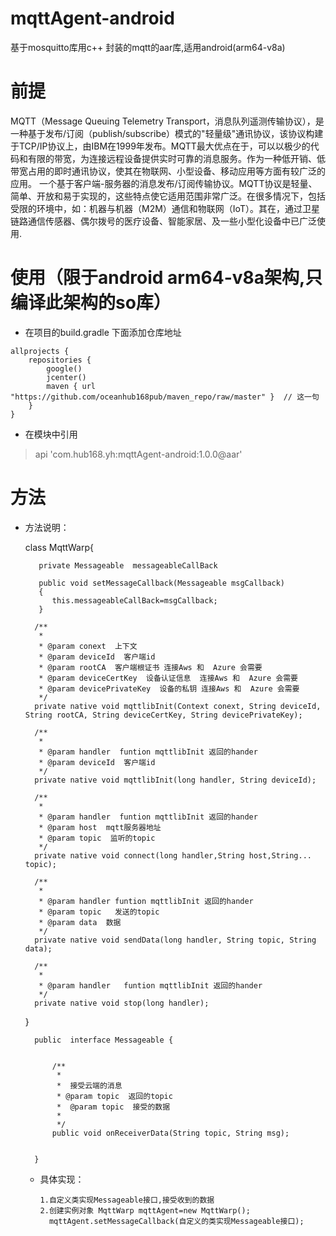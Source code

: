 # mqttAgent-android
基于mosquitto库用c++ 封装的mqtt的aar库,适用android(arm64-v8a)


# 前提
MQTT（Message Queuing Telemetry Transport，消息队列遥测传输协议），是一种基于发布/订阅（publish/subscribe）模式的"轻量级"通讯协议，该协议构建于TCP/IP协议上，由IBM在1999年发布。MQTT最大优点在于，可以以极少的代码和有限的带宽，为连接远程设备提供实时可靠的消息服务。作为一种低开销、低带宽占用的即时通讯协议，使其在物联网、小型设备、移动应用等方面有较广泛的应用。
一个基于客户端-服务器的消息发布/订阅传输协议。MQTT协议是轻量、简单、开放和易于实现的，这些特点使它适用范围非常广泛。在很多情况下，包括受限的环境中，如：机器与机器（M2M）通信和物联网（IoT）。其在，通过卫星链路通信传感器、偶尔拨号的医疗设备、智能家居、及一些小型化设备中已广泛使用.

# 使用（限于android arm64-v8a架构,只编译此架构的so库）
- 在项目的build.gradle 下面添加仓库地址
```
allprojects {
    repositories {
        google()
        jcenter()
        maven { url "https://github.com/oceanhub168pub/maven_repo/raw/master" }  // 这一句
    }
}
```
- 在模块中引用
> api 'com.hub168.yh:mqttAgent-android:1.0.0@aar'

# 方法 

- 方法说明：

     class MqttWarp{

         private Messageable  messageableCallBack
         
         public void setMessageCallback(Messageable msgCallback)
         {
            this.messageableCallBack=msgCallback;
         }
         
        /**
         * 
         * @param conext  上下文
         * @param deviceId  客户端id
         * @param rootCA  客户端根证书 连接Aws 和  Azure 会需要
         * @param deviceCertKey  设备认证信息  连接Aws 和  Azure 会需要
         * @param devicePrivateKey  设备的私钥 连接Aws 和  Azure 会需要
         */
        private native void mqttlibInit(Context conext, String deviceId, String rootCA, String deviceCertKey, String devicePrivateKey);

        /**
         * 
         * @param handler  funtion mqttlibInit 返回的hander
         * @param deviceId  客户端id  
         */
        private native void mqttlibInit(long handler, String deviceId);

        /**
         * 
         * @param handler  funtion mqttlibInit 返回的hander
         * @param host  mqtt服务器地址
         * @param topic  监听的topic
         */
        private native void connect(long handler,String host,String... topic);

        /**
         * 
         * @param handler funtion mqttlibInit 返回的hander
         * @param topic   发送的topic
         * @param data  数据
         */
        private native void sendData(long handler, String topic, String data);

        /**
         * 
         * @param handler   funtion mqttlibInit 返回的hander
         */
        private native void stop(long handler);

    }
    
    
    
        public  interface Messageable {

            
            /**
             *
             *  接受云端的消息
             * @param topic  返回的topic
             *  @param topic  接受的数据
             *  
             */
            public void onReceiverData(String topic, String msg);


        }
        
       
  - 具体实现：
        
        1.自定义类实现Messageable接口,接受收到的数据
        2.创建实例对象 MqttWarp mqttAgent=new MqttWarp();
          mqttAgent.setMessageCallback(自定义的类实现Messageable接口);



